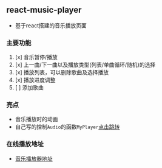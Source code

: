 ## react-music-player

- 基于react搭建的音乐播放页面

### 主要功能

1. [x] 音乐暂停/播放
2. [x] 上一曲/下一曲以及播放类型(列表/单曲循环/随机)的选择
3. [x] 播放列表，可以删除歌曲及选择播放
4. [x] 播放进度调整
5. [ ] 添加歌曲

### 亮点

- 音乐播放时的动画
- 自己写的控制<code>Audio</code>的函数<code>MyPlayer</code>[点击跳转](https://github.com/jielongINK/react-music-player/blob/master/src/utils/myPlayer.js)

### 在线播放地址

- [音乐播放器地址](http://jielong.ink/react-music-player/)